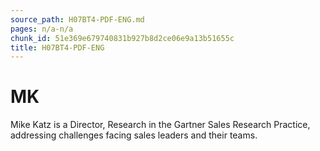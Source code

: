```yaml
---
source_path: H07BT4-PDF-ENG.md
pages: n/a-n/a
chunk_id: 51e369e679740831b927b8d2ce06e9a13b51655c
title: H07BT4-PDF-ENG
---
```

# MK

Mike Katz is a Director, Research in the Gartner Sales Research Practice, addressing challenges facing sales leaders and their teams.
